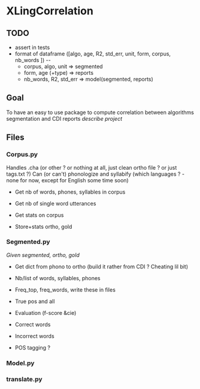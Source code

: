 # XLingCorrelation

## TODO

- assert in tests
- format of dataframe ([algo, age, R2, std_err, unit, form, corpus, nb_words ]) -- 
	- corpus, algo, unit => segmented
	- form, age (+type) => reports
	- nb_words, R2, std_err => model(segmented, reports)

## Goal

To have an easy to use package to compute correlation between algorithms segmentation and CDI reports
_describe project_

## Files

### Corpus.py
Handles .cha (or other ? or nothing at all, just clean ortho file ? or just tags.txt ?)
Can (or can't) phonologize and syllabify (which languages ? -none for now, except for English some time soon)

+ Get nb of words, phones, syllables in corpus
+ Get nb of single word utterances
+ Get stats on corpus

+ Store+stats ortho, gold

### Segmented.py
_Given segmented, ortho, gold_
+ Get dict from phono to ortho (build it rather from CDI ? Cheating lil bit)

+ Nb/list of words, syllables, phones
+ Freq_top, freq_words, write these in files
+ True pos and all
+ Evaluation (f-score &cie)

+ Correct words
+ Incorrect words

+ POS tagging ?


### Model.py


### translate.py
